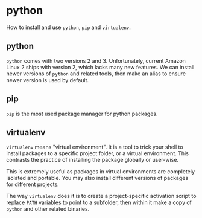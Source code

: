 # python

How to install and use `python`, `pip` and `virtualenv`.

## python

`python` comes with two versions 2 and 3. Unfortunately, current Amazon Linux 
2 ships with version 2, which lacks many new features. We can install newer
versions of `python` and related tools, then make an alias to ensure newer
version is used by default.

## pip

`pip` is the most used package manager for python packages.

## virtualenv

`virtualenv` means "virtual environment". It is a tool to trick your shell to
install packages to a specific project folder, or a virtual environment. This
contrasts the practice of installing the package globally or user-wise.

This is extremely useful as packages in virtual environments are completely 
isolated and portable. You may also install different versions of packages
for different projects.

The way `virtualenv` does it is to create a project-specific activation
script to replace `PATH` variables to point to a subfolder, then within it
make a copy of `python` and other related binaries.